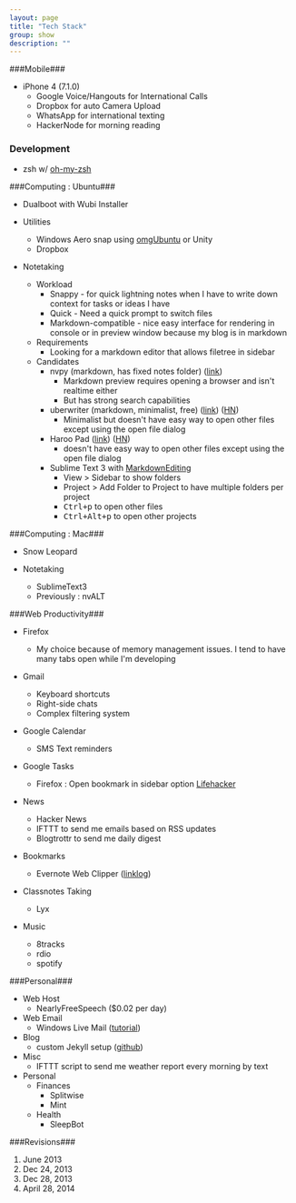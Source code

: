 ```yaml
---
layout: page
title: "Tech Stack"
group: show
description: ""
---
```


[1]: http://lifehacker.com/5145357/add-gmail-tasks-to-your-firefox-sidebar

###Mobile###
* iPhone 4 (7.1.0)
    * Google Voice/Hangouts for International Calls
    * Dropbox for auto Camera Upload
    * WhatsApp for international texting
    * HackerNode for morning reading

[d1]: https://github.com/robbyrussell/oh-my-zsh

### Development ###

* zsh w/ [oh-my-zsh][d1]

[c1]: http://www.omgubuntu.co.uk/2009/11/aero-snap-ubuntu-linux
[c2]: https://github.com/cpbotha/nvpy
[c3]: http://uberwriter.wolfvollprecht.de/
[c4]: https://news.ycombinator.com/item?id=6969975
[c5]: https://github.com/SublimeText-Markdown/MarkdownEditing/
[c6]: http://pad.haroopress.com/
[c7]: https://news.ycombinator.com/item?id=6969897


###Computing : Ubuntu###

* Dualboot with Wubi Installer

* Utilities
	* Windows Aero snap using [omgUbuntu][c1] or Unity
	* Dropbox
* Notetaking
	* Workload
		* Snappy - for quick lightning notes when I have to write down context for tasks or ideas I have
		* Quick - Need a quick prompt to switch files
		* Markdown-compatible - nice easy interface for rendering in console or in preview window because my blog is in markdown
	* Requirements
		* Looking for a markdown editor that allows filetree in sidebar
	* Candidates   
		* nvpy (markdown, has fixed notes folder) ([link][c2])
			- Markdown preview requires opening a browser and isn't realtime either
			- But has strong search capabilities
		* uberwriter (markdown, minimalist, free) ([link][c3]) ([HN][c4])
			- Minimalist but doesn't have easy way to open other files except using the open file dialog
		* Haroo Pad ([link][c6]) ([HN][c7])
			- doesn't have easy way to open other files except using the open file dialog
		* Sublime Text 3 with [MarkdownEditing][c5]
			- View > Sidebar to show folders
			- Project > Add Folder to Project to have multiple folders per project
			- <kbd>Ctrl+p</kbd> to open other files
			- <kbd>Ctrl+Alt+p</kbd> to open other projects
        
    
###Computing : Mac###

* Snow Leopard

* Notetaking
  - SublimeText3
  - Previously : nvALT

###Web Productivity###

[evernotelinks]: https://www.evernote.com/pub/shumguy/links

* Firefox
   * My choice because of memory management issues. I tend to have many tabs open while I'm developing 

* Gmail
   * Keyboard shortcuts
   * Right-side chats
   * Complex filtering system
* Google Calendar
   * SMS Text reminders
* Google Tasks
   * Firefox : Open bookmark in sidebar option [Lifehacker][1]
* News
   * Hacker News
   * IFTTT to send me emails based on RSS updates
   * Blogtrottr to send me daily digest
* Bookmarks
  - Evernote Web Clipper ([linklog][evernotelinks])
* Classnotes Taking
   * Lyx
* Music
   * 8tracks
   * rdio
   * spotify

###Personal###

[p1]: https://github.com/jshum/blog/tree/gh-pages
[p2]: http://betanews.com/2013/08/26/how-to-use-outlook-com-as-a-free-custom-domain-email-host/

* Web Host 
    * NearlyFreeSpeech ($0.02 per day)
* Web Email
    * Windows Live Mail ([tutorial][p2])
* Blog
    * custom Jekyll setup ([github][p1])
* Misc
    * IFTTT script to send me weather report every morning by text
* Personal
  - Finances
    + Splitwise
    + Mint
  - Health
    + SleepBot

###Revisions###

1. June 2013
2. Dec 24, 2013
3. Dec 28, 2013
4. April 28, 2014
